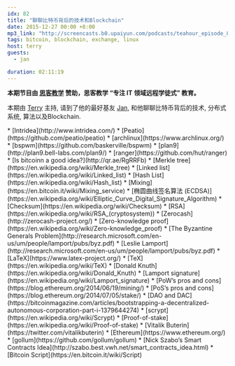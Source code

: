 ```yaml
---
idx: 82
title: "聊聊比特币背后的技术和Blockchain"
date: 2015-12-27 00:00 +8:00
mp3_link: "http://screencasts.b0.upaiyun.com/podcasts/teahour_episode_82.m4a"
tags: bitcoin, blockchain, exchange, linux
host: terry
guests:
  - jan

duration: 02:11:19
---
```


**本期节目由 [思客教学](http://sike.io/?ref=teahour) 赞助，思客教学 “专注 IT 领域远程学徒式” 教育。**


本期由 [Terry](http://weibo.com/poshboytl) 主持, 请到了他的最好基友 [Jan](http://weibo.com/p/1005055581685994), 和他聊聊比特币背后的技术, 分布式系统, 算法以及Blockchain.

<section class="notes" markdown="1">
* [Intridea](http://www.intridea.com/)
* [Peatio](https://github.com/peatio/peatio)
* [archlinux](https://www.archlinux.org/)
* [bspwm](https://github.com/baskerville/bspwm)
* [plan9](http://plan9.bell-labs.com/plan9/)
* [ranger](https://github.com/hut/ranger)
* [Is bitcoinn a good idea?](http://qr.ae/RgRRFb)
* [Merkle tree](https://en.wikipedia.org/wiki/Merkle_tree)
* [Linked list](https://en.wikipedia.org/wiki/Linked_list)
* [Hash List](https://en.wikipedia.org/wiki/Hash_list)
* [Mixing](https://en.bitcoin.it/wiki/Mixing_service)
* [椭圆曲线签名算法 (ECDSA)](https://en.wikipedia.org/wiki/Elliptic_Curve_Digital_Signature_Algorithm)
* [Checksum](https://en.wikipedia.org/wiki/Checksum)
* [RSA](https://en.wikipedia.org/wiki/RSA_(cryptosystem))
* [Zerocash](http://zerocash-project.org/)
* [Zero-knowledge proof](https://en.wikipedia.org/wiki/Zero-knowledge_proof)
* [The Byzantine Generals Problem](http://research.microsoft.com/en-us/um/people/lamport/pubs/byz.pdf)
* [Leslie Lamport](http://research.microsoft.com/en-us/um/people/lamport/pubs/byz.pdf)
* [LaTeX](https://www.latex-project.org/)
* [TeX](https://en.wikipedia.org/wiki/TeX)
* [Donald Knuth](https://en.wikipedia.org/wiki/Donald_Knuth)
* [Lamport signature](https://en.wikipedia.org/wiki/Lamport_signature)
* [PoW’s pros and cons](https://blog.ethereum.org/2014/06/19/mining/)
* [PoS’s pros and cons](https://blog.ethereum.org/2014/07/05/stake/)
* [DAO and DAC](https://bitcoinmagazine.com/articles/bootstrapping-a-decentralized-autonomous-corporation-part-i-1379644274)
* [scrypt](https://en.wikipedia.org/wiki/Scrypt)
* [Proof-of-stake](https://en.wikipedia.org/wiki/Proof-of-stake)
* [Vitalik Buterin](https://twitter.com/vitalikbuterin)
* [Ethereum](https://www.ethereum.org/)
* [gollum](https://github.com/gollum/gollum)
* [Nick Szabo’s Smart Contracts Idea](http://szabo.best.vwh.net/smart_contracts_idea.html)
* [Bitcoin Script](https://en.bitcoin.it/wiki/Script)
</section>
